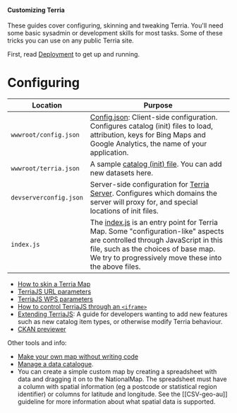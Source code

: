 #### Customizing Terria

These guides cover configuring, skinning and tweaking Terria. You'll need some basic sysadmin or development skills for most tasks. Some of these tricks you can use on any public Terria site.

First, read [Deployment](/Documentation/Deployment) to get up and running.

# Configuring

Location | Purpose
---------|---------
`wwwroot/config.json` | [Config.json](/Documentation/Customizing/Config-JSON.md): Client-side configuration. Configures catalog (init) files to load, attribution, keys for Bing Maps and Google Analytics, the name of your application.
`wwwroot/terria.json` | A sample [catalog (init) file](/Documentation/CatalogManagement/Initialization-File.md). You can add new datasets here.
`devserverconfig.json` | Server-side configuration for [Terria Server](https://github.com/TerriaJS/TerriaJS-Server). Configures which domains the server will proxy for, and special locations of init files.
`index.js`| The [index.js](https://github.com/TerriaJS/TerriaMap/blob/master/index.js) is an entry point for Terria Map. Some "configuration-like" aspects are controlled through JavaScript in this file, such as the choices of base map. We try to progressively move these into the above files.

* [How to skin a Terria Map](How-to-skin-a-Terria-Map.md)
* [TerriaJS URL parameters](TerriaJS-URL-parameters.md)
* [TerriaJS WPS parameters](WPS-parameters-guide.md)
* [How to control TerriaJS through an `<iframe>`](TerriaJS-in-iframe.md)
* [Extending TerriaJS](Extending-TerriaJS.md): A guide for developers wanting to add new features such as new catalog item types, or otherwise modify Terria behaviour.
* [CKAN previewer](CKAN-previewer.md)

Other tools and info:

* [Make your own map without writing code](http://stevebennett.me/2015/07/02/your-own-personal-national-map-with-terriajs-no-coding-and-nothing-to-deploy/)
* [Manage a data catalogue](http://terriajs.github.io/DataSourceEditor).
* You can create a simple custom map by creating a spreadsheet with data and dragging it on to the NationalMap.  The spreadsheet must have a column with spatial information (eg a postcode or statistical region identifier) or columns for latitude and longitude.  See the [[CSV-geo-au]] guideline for more information about what spatial data is supported.
